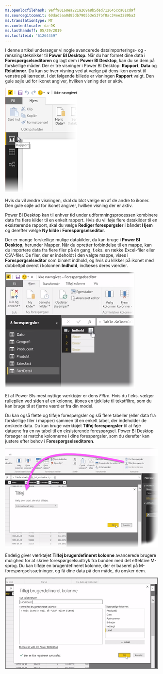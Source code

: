 ```yaml
---
ms.openlocfilehash: 9eff90168ea221a269a8b5ded712645cca01cd9f
ms.sourcegitcommit: 60dad5aa0d85db790553e537bf8ac34ee3289ba3
ms.translationtype: MT
ms.contentlocale: da-DK
ms.lasthandoff: 05/29/2019
ms.locfileid: "61264459"
---
```

I denne artikel undersøger vi nogle avancerede dataimporterings- og -rensningsteknikker til **Power BI Desktop**. Når du har formet dine data i **Forespørgselseditoren** og lagt dem i **Power BI Desktop**, kan du se dem på forskellige måder. Der er tre visninger i Power BI Desktop: **Rapport**, **Data** og **Relationer**. Du kan se hver visning ved at vælge på dens ikon øverst til venstre på lærredet. I det følgende billede er visningen **Rapport** valgt. Den gule søjle ud for ikonet angiver, hvilken visning der er aktiv.

![](media/1-4-advanced-data-sources-and-transformation/1-4_1.png)

Hvis du vil ændre visningen, skal du blot vælge en af de andre to ikoner. Den gule søjle ud for ikonet angiver, hvilken visning der er aktiv.

Power BI Desktop kan til enhver tid under udformningsprocessen kombinere data fra flere kilder til en enkelt rapport. Hvis du vil føje flere datakilder til en eksisterende rapport, skal du vælge **Rediger forespørgsler** i båndet **Hjem** og derefter vælge **Ny kilde** i **Forespørgselseditor**.

Der er mange forskellige mulige datakilder, du kan bruge i **Power BI Desktop**, herunder Mapper. Når du opretter forbindelse til en mappe, kan du importere data fra flere filer på én gang, f.eks. en række Excel-filer eller CSV-filer. De filer, der er indeholdt i den valgte mappe, vises i **Forespørgselseditor** som binært indhold, og hvis du klikker på ikonet med dobbeltpil øverst i kolonnen **Indhold**, indlæses deres værdier.

![](media/1-4-advanced-data-sources-and-transformation/1-4_2.png)

Et af Power BIs mest nyttige værktøjer er dens *Filtre*. Hvis du f.eks. vælger rullepilen ved siden af en kolonne, åbnes en tjekliste til tekstfiltre, som du kan bruge til at fjerne værdier fra din model.

Du kan også flette og tilføje forespørgsler og slå flere tabeller (eller data fra forskellige filer i mapper) sammen til en enkelt tabel, der indeholder de ønskede data. Du kan bruge værktøjet **Tilføj forespørgsler** til at føje dataene fra en ny tabel til en eksisterende forespørgsel. Power BI Desktop forsøger at matche kolonnerne i dine forespørgsler, som du derefter kan justere efter behov i **Forespørgselseditoren**.

![](media/1-4-advanced-data-sources-and-transformation/1-4_3.png)

Endelig giver værktøjet **Tilføj brugerdefineret kolonne** avancerede brugere mulighed for at skrive forespørgselsudtryk fra bunden med det effektive M-sprog. Du kan tilføje en brugerdefineret kolonne, der er baseret på M-forespørgselssætninger, og få dine data på den måde, du ønsker dem.

![](media/1-4-advanced-data-sources-and-transformation/1-4_4.png)

